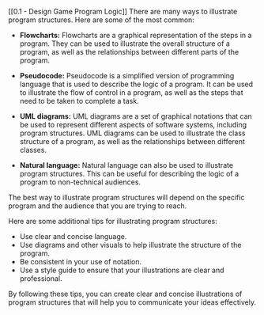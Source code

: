 [[0.1 - Design Game Program Logic]]
There are many ways to illustrate program structures. Here are some of the most common:

- **Flowcharts:** Flowcharts are a graphical representation of the steps in a program. They can be used to illustrate the overall structure of a program, as well as the relationships between different parts of the program.

- **Pseudocode:** Pseudocode is a simplified version of programming language that is used to describe the logic of a program. It can be used to illustrate the flow of control in a program, as well as the steps that need to be taken to complete a task.

- **UML diagrams:** UML diagrams are a set of graphical notations that can be used to represent different aspects of software systems, including program structures. UML diagrams can be used to illustrate the class structure of a program, as well as the relationships between different classes.

- **Natural language:** Natural language can also be used to illustrate program structures. This can be useful for describing the logic of a program to non-technical audiences.

The best way to illustrate program structures will depend on the specific program and the audience that you are trying to reach.

Here are some additional tips for illustrating program structures:

- Use clear and concise language.
- Use diagrams and other visuals to help illustrate the structure of the program.
- Be consistent in your use of notation.
- Use a style guide to ensure that your illustrations are clear and professional.

By following these tips, you can create clear and concise illustrations of program structures that will help you to communicate your ideas effectively.